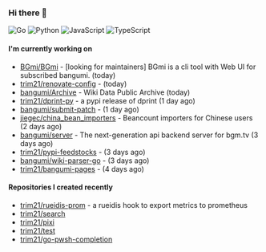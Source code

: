 ### Hi there 👋

![Go](https://img.shields.io/badge/go-%2300ADD8.svg?style=for-the-badge&logo=go&logoColor=white)
![Python](https://img.shields.io/badge/python-3670A0?style=for-the-badge&logo=python&logoColor=ffdd54)
![JavaScript](https://img.shields.io/badge/javascript-%23323330.svg?style=for-the-badge&logo=javascript&logoColor=%23F7DF1E)
![TypeScript](https://img.shields.io/badge/typescript-%23007ACC.svg?style=for-the-badge&logo=typescript&logoColor=white)

#### I'm currently working on

- [BGmi/BGmi](https://github.com/BGmi/BGmi) - [looking for maintainers] BGmi is a cli tool with Web UI for subscribed bangumi. (today)
- [trim21/renovate-config](https://github.com/trim21/renovate-config) -  (today)
- [bangumi/Archive](https://github.com/bangumi/Archive) - Wiki Data Public Archive (today)
- [trim21/dprint-py](https://github.com/trim21/dprint-py) - a pypi release of dprint (1 day ago)
- [bangumi/submit-patch](https://github.com/bangumi/submit-patch) -  (1 day ago)
- [jiegec/china_bean_importers](https://github.com/jiegec/china_bean_importers) - Beancount importers for Chinese users (2 days ago)
- [bangumi/server](https://github.com/bangumi/server) - The next-generation api backend server for bgm.tv (3 days ago)
- [trim21/pypi-feedstocks](https://github.com/trim21/pypi-feedstocks) -  (3 days ago)
- [bangumi/wiki-parser-go](https://github.com/bangumi/wiki-parser-go) -  (3 days ago)
- [trim21/bangumi-pages](https://github.com/trim21/bangumi-pages) -  (4 days ago)

#### Repositories I created recently

- [trim21/rueidis-prom](https://github.com/trim21/rueidis-prom) - a rueidis hook to export metrics to prometheus
- [trim21/search](https://github.com/trim21/search)
- [trim21/pixi](https://github.com/trim21/pixi)
- [trim21/test](https://github.com/trim21/test)
- [trim21/go-pwsh-completion](https://github.com/trim21/go-pwsh-completion)
